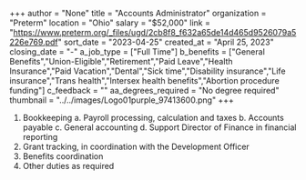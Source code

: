+++
author = "None"
title = "Accounts Administrator"
organization = "Preterm"
location = "Ohio"
salary = "$52,000"
link = "https://www.preterm.org/_files/ugd/2cb8f8_f632a65de14d465d9526079a5226e769.pdf"
sort_date = "2023-04-25"
created_at = "April 25, 2023"
closing_date = "-"
a_job_type = ["Full Time"]
b_benefits = ["General Benefits","Union-Eligible","Retirement","Paid Leave","Health Insurance","Paid Vacation","Dental","Sick time","Disability insurance","Life insurance","Trans health","Intersex health benefits","Abortion procedure funding"]
c_feedback = ""
aa_degrees_required = "No degree required"
thumbnail = "../../images/Logo01purple_97413600.png"
+++
1. Bookkeeping
a. Payroll processing, calculation and taxes
b. Accounts payable
c. General accounting
d. Support Director of Finance in financial reporting
2. Grant tracking, in coordination with the Development Officer
3. Benefits coordination
4. Other duties as required
